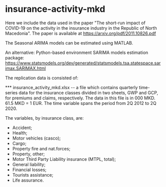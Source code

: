 # insurance-activity-mkd


Here we include the data used in the paper "The short-run impact of COVID-19 on the activity in the insurance industry in the Republic of North Macedonia". 
The paper is available at https://arxiv.org/pdf/2011.10826.pdf

The Seasonal ARIMA models can be estimated using MATLAB.

An alternative: Python-based environment SARIMA models estimation package: https://www.statsmodels.org/dev/generated/statsmodels.tsa.statespace.sarimax.SARIMAX.html 

The replication data is consisted of:

*** insurance_activity_mkd.xlsx -- a file which contains quarterly time-series data for the insurance classes divided in two sheets, GWP and GCP, for premiums and claims, respectively.  The data in this file is in 000 MKD. 61.5 MKD = 1 EUR. The time variable spans the period from 2Q 2012 to 2Q 2020.

The variables, by insurance class, are:

* Accident;
* Health;
* Motor vehicles (casco);
* Cargo; 
* Property fire and nat.forces;
* Property, other;
* Motor Third Party Liability insurance (MTPL, total);
* General liability;
* Financial losses;
* Tourists assistance;
* Life assurance.
